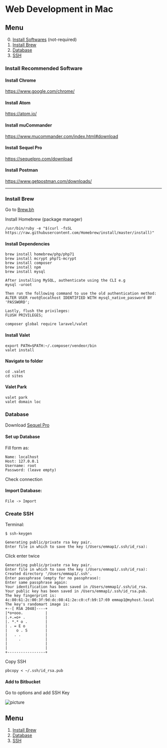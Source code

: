 # Web Development in Mac #

## Menu
0. [Install Softwares](#software) (not-required)
1. [Install Brew](#brew)
2. [Database](#db)
3. [SSH](#ssh)

### <a name="software"></a>Install Recommended Software

#### Install Chrome ####

<a href="https://www.google.com/chrome/">https://www.google.com/chrome/</a>

#### Install Atom ####

<a href="https://atom.io/">https://atom.io/</a>

#### Install muCommander ####

<a href="https://www.mucommander.com/index.html#download">https://www.mucommander.com/index.html#download</a>

#### Install Sequel Pro ####

<a href="https://sequelpro.com/download">https://sequelpro.com/download</a>

#### Install Postman ####

<a href="https://www.getpostman.com/downloads/">https://www.getpostman.com/downloads/</a>


---------------------------------------


### <a name="brew"></a>Install Brew

Go to [Brew.bh](https://brew.sh/)

Install Homebrew (package manager)

    /usr/bin/ruby -e "$(curl -fsSL https://raw.githubusercontent.com/Homebrew/install/master/install)"

#### Install Dependencies ####
    brew install homebrew/php/php71
    brew install mcrypt php71-mcrypt
    brew install composer
    brew install npm
    brew install mysql
    
    After installing MySQL, authenticate using the CLI e.g
    mysql -uroot

    Then run the following command to use the old authentication method:
    ALTER USER root@localhost IDENTIFIED WITH mysql_native_password BY 'PASSWORD';

    Lastly, flush the privileges:
    FLUSH PRIVILEGES;
    
    composer global require laravel/valet

#### Install Valet ####
    export PATH=$PATH:~/.composer/vendeor/bin
    valet install


#### Navigate to folder ####
    cd .valet
    cd sites


#### Valet Park ####
    valet park
    valet domain loc


### <a name="db"></a>Database

Download [Sequel Pro](https://www.sequelpro.com/)

#### Set up Database

Fill form as:

    Name: localhost
    Host: 127.0.0.1
    Username: root
    Password: (leave empty)

Check connection

#### Import Database:

    File -> Import



### <a name="ssh"></a>Create SSH

Terminal:

`$ ssh-keygen`

    Generating public/private rsa key pair.
    Enter file in which to save the key (/Users/emmap1/.ssh/id_rsa):

Click enter twice

    Generating public/private rsa key pair.
    Enter file in which to save the key (/Users/emmap1/.ssh/id_rsa):
    Created directory '/Users/emmap1/.ssh'.
    Enter passphrase (empty for no passphrase):
    Enter same passphrase again:
    Your identification has been saved in /Users/emmap1/.ssh/id_rsa.
    Your public key has been saved in /Users/emmap1/.ssh/id_rsa.pub.
    The key fingerprint is:
    4c:80:61:2c:00:3f:9d:dc:08:41:2e:c0:cf:b9:17:69 emmap1@myhost.local 
    The key's randomart image is:
    +--[ RSA 2048]----+
    |*o+ooo.          |
    |.+.=o+ .         |
    |. *.* o .        |
    | . = E o         |
    |    o . S        |
    |   . .           |
    |     .           |
    |                 |
    |                 |
    +-----------------+

Copy SSH

`pbcopy < ~/.ssh/id_rsa.pub`

#### Add to Bitbucket

Go to options and add SSH Key

![picture](https://confluence.atlassian.com/bitbucket/files/304578655/755335794/2/1502737357377/add_ssh_key.png)


## Menu
1. [Install Brew](#brew)
2. [Database](#db)
3. [SSH](#ssh)

